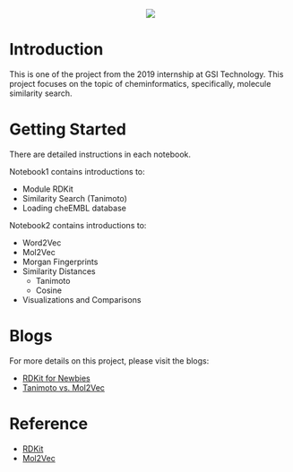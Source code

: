 <p align="center">
  <img src="https://cdn-a.william-reed.com/var/wrbm_gb_food_pharma/storage/images/publications/pharmaceutical-science/in-pharmatechnologist.com/article/2019/01/16/small-molecule-discovery-boosted-by-ai-and-big-data/9033903-1-eng-GB/Small-molecule-discovery-boosted-by-AI-and-big-data_wrbm_large.jpg">
</p>

# Introduction
This is one of the project from the 2019 internship at GSI Technology. 
This project focuses on the topic of cheminformatics, specifically, molecule similarity search. 

# Getting Started
There are detailed instructions in each notebook. 

Notebook1 contains introductions to:
* Module RDKit
* Similarity Search (Tanimoto)
* Loading cheEMBL database

Notebook2 contains introductions to:
* Word2Vec
* Mol2Vec
* Morgan Fingerprints
* Similarity Distances 
  * Tanimoto 
  * Cosine 
* Visualizations and Comparisons 

# Blogs 
For more details on this project, please visit the blogs:
* [RDKit for Newbies](https://medium.com/gsi-technology/rdkit-for-newbies-3697e617521f)
* [Tanimoto vs. Mol2Vec](https://medium.com/gsi-technology/tanimoto-vs-mol2vec-7fa4af3208ef)

# Reference 
* [RDKit](https://www.rdkit.org/)
* [Mol2Vec](https://github.com/samoturk/mol2vec)
